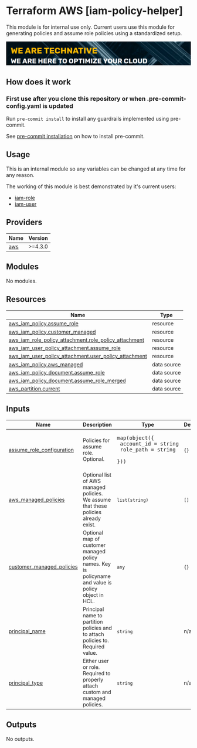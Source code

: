 # Terraform AWS [iam-policy-helper]

This module is for internal use only. Current users use this module for generating policies and assume role policies using a standardized setup.

[![](we-are-technative.png)](https://www.technative.nl)

## How does it work

### First use after you clone this repository or when .pre-commit-config.yaml is updated

Run `pre-commit install` to install any guardrails implemented using pre-commit.

See [pre-commit installation](https://pre-commit.com/#install) on how to install pre-commit.

## Usage

This is an internal module so any variables can be changed at any time for any reason.

The working of this module is best demonstrated by it's current users:

- [iam-role](https://github.com/TechNative-B-V/terraform-aws-module-iam-role)
- [iam-user](https://github.com/TechNative-B-V/terraform-aws-module-iam-user)

<!-- BEGIN_TF_DOCS -->
## Providers

| Name | Version |
|------|---------|
| <a name="provider_aws"></a> [aws](#provider\_aws) | >=4.3.0 |

## Modules

No modules.

## Resources

| Name | Type |
|------|------|
| [aws_iam_policy.assume_role](https://registry.terraform.io/providers/hashicorp/aws/latest/docs/resources/iam_policy) | resource |
| [aws_iam_policy.customer_managed](https://registry.terraform.io/providers/hashicorp/aws/latest/docs/resources/iam_policy) | resource |
| [aws_iam_role_policy_attachment.role_policy_attachment](https://registry.terraform.io/providers/hashicorp/aws/latest/docs/resources/iam_role_policy_attachment) | resource |
| [aws_iam_user_policy_attachment.assume_role](https://registry.terraform.io/providers/hashicorp/aws/latest/docs/resources/iam_user_policy_attachment) | resource |
| [aws_iam_user_policy_attachment.user_policy_attachment](https://registry.terraform.io/providers/hashicorp/aws/latest/docs/resources/iam_user_policy_attachment) | resource |
| [aws_iam_policy.aws_managed](https://registry.terraform.io/providers/hashicorp/aws/latest/docs/data-sources/iam_policy) | data source |
| [aws_iam_policy_document.assume_role](https://registry.terraform.io/providers/hashicorp/aws/latest/docs/data-sources/iam_policy_document) | data source |
| [aws_iam_policy_document.assume_role_merged](https://registry.terraform.io/providers/hashicorp/aws/latest/docs/data-sources/iam_policy_document) | data source |
| [aws_partition.current](https://registry.terraform.io/providers/hashicorp/aws/latest/docs/data-sources/partition) | data source |

## Inputs

| Name | Description | Type | Default | Required |
|------|-------------|------|---------|:--------:|
| <a name="input_assume_role_configuration"></a> [assume\_role\_configuration](#input\_assume\_role\_configuration) | Policies for assume role. Optional. | <pre>map(object({<br>    account_id = string<br>    role_path  = string<br>  }))</pre> | `{}` | no |
| <a name="input_aws_managed_policies"></a> [aws\_managed\_policies](#input\_aws\_managed\_policies) | Optional list of AWS managed policies. We assume that these policies already exist. | `list(string)` | `[]` | no |
| <a name="input_customer_managed_policies"></a> [customer\_managed\_policies](#input\_customer\_managed\_policies) | Optional map of customer managed policy names. Key is policyname and value is policy object in HCL. | `any` | `{}` | no |
| <a name="input_principal_name"></a> [principal\_name](#input\_principal\_name) | Principal name to partition policies and to attach policies to. Required value. | `string` | n/a | yes |
| <a name="input_principal_type"></a> [principal\_type](#input\_principal\_type) | Either user or role. Required to properly attach custom and managed policies. | `string` | n/a | yes |

## Outputs

No outputs.
<!-- END_TF_DOCS -->
